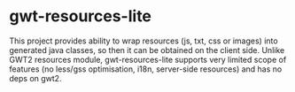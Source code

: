 # gwt-resources-lite

This project provides ability to wrap resources (js, txt, css or images) into generated java classes, so then it can be obtained on the client side. Unlike GWT2 resources module, gwt-resources-lite supports very limited scope of features (no less/gss optimisation, i18n, server-side resources) and has no deps on gwt2.  

